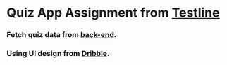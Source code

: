 # Quiz App Assignment from [Testline](https://testline.in/)

### Fetch quiz data from [back-end](https://api.jsonserve.com/Uw5CrX).

### Using UI design from [Dribble](https://www.behance.net/gallery/110674751/Quiz-App-UI-Design).